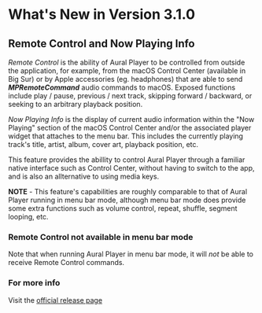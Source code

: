 #  What's New in Version 3.1.0

## Remote Control and Now Playing Info

*Remote Control* is the ability of Aural Player to be controlled from outside the application, for example, from the macOS Control Center (available in Big Sur) or by Apple accessories (eg. headphones) that are able to send ***MPRemoteCommand*** audio commands to macOS. Exposed functions include play / pause, previous / next track, skipping forward / backward, or seeking to an arbitrary playback position. 

*Now Playing Info* is the display of current audio information within the "Now Playing" section of the macOS Control Center and/or the associated player widget that attaches to the menu bar. This includes the currently playing track's title, artist, album, cover art, playback position, etc.

This feature provides the abillity to control Aural Player through a familiar native interface such as Control Center, without having to switch to the app, and is also an allternative to using media keys.

**NOTE** - This feature's capabilities are roughly comparable to that of Aural Player running in menu bar mode, although menu bar mode does provide some extra functions such as volume control, repeat, shuffle, segment looping, etc. 

### Remote Control not available in menu bar mode

Note that when running Aural Player in menu bar mode, it will *not* be able to receive Remote Control commands.

### **For more info**
Visit the [official release page](https://github.com/maculateConception/aural-player/releases/tag/3.1.0)
